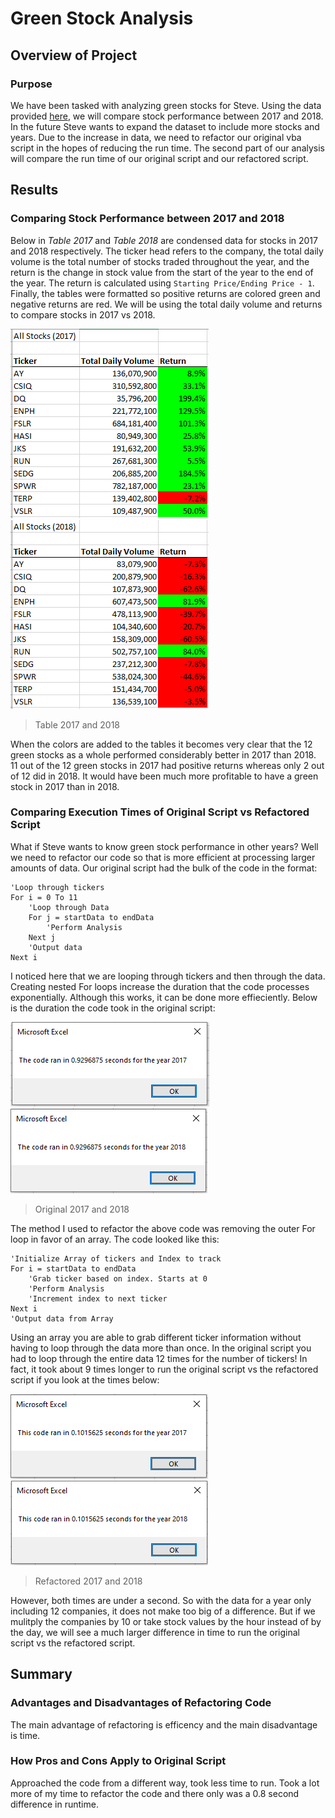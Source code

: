 # Green Stock Analysis

## Overview of Project

### Purpose

We have been tasked with analyzing green stocks for Steve. Using the data provided [here](/VBA_Challenge.xlsm), we will compare stock performance between 2017 and 2018. In the future Steve wants to expand the dataset to include more stocks and years. Due to the increase in data, we need to refactor our original vba script in the hopes of reducing the run time. The second part of our analysis will compare the run time of our original script and our refactored script.

## Results

### Comparing Stock Performance between 2017 and 2018

Below in *Table 2017* and *Table 2018* are condensed data for stocks in 2017 and 2018 respectively. The ticker head refers to the company, the total daily volume is the total number of stocks traded throughout the year, and the return is the change in stock value from the start of the year to the end of the year. The return is calculated using `Starting Price/Ending Price - 1`. Finally, the tables were formatted so positive returns are colored green and negative returns are red. We will be using the total daily volume and returns to compare stocks in 2017 vs 2018.

![](/Resources/AllStocks2017.PNG)![](/Resources/AllStocks2018.PNG)
> Table 2017 and 2018

When the colors are added to the tables it becomes very clear that the 12 green stocks as a whole performed considerably better in 2017 than 2018. 11 out of the 12 green stocks in 2017 had positive returns whereas only 2 out of 12 did in 2018. It would have been much more profitable to have a green stock in 2017 than in 2018.

### Comparing Execution Times of Original Script vs Refactored Script

What if Steve wants to know green stock performance in other years? Well we need to refactor our code so that is more efficient at processing larger amounts of data. Our original script had the bulk of the code in the format:

```
'Loop through tickers
For i = 0 To 11
    'Loop through Data
    For j = startData to endData
        'Perform Analysis
    Next j
    'Output data
Next i
```

I noticed here that we are looping through tickers and then through the data. Creating nested For loops increase the duration that the code processes exponentially. Although this works, it can be done more effieciently. Below is the duration the code took in the original script:

![](/Resources/OriginalScript2017.PNG)![](/Resources/OriginalScript2018.PNG)
> Original 2017 and 2018

The method I used to refactor the above code was removing the outer For loop in favor of an array. The code looked like this:

```
'Initialize Array of tickers and Index to track
For i = startData to endData
    'Grab ticker based on index. Starts at 0
    'Perform Analysis
    'Increment index to next ticker
Next i
'Output data from Array
```
Using an array you are able to grab different ticker information without having to loop through the data more than once. In the original script you had to loop through the entire data 12 times for the number of tickers! In fact, it took about 9 times longer to run the original script vs the refactored script if you look at the times below:

![](/Resources/VBA_Challenge_2017.PNG)![](/Resources/VBA_Challenge_2018.PNG)
> Refactored 2017 and 2018

However, both times are under a second. So with the data for a year only including 12 companies, it does not make too big of a difference. But if we mulitply the companies by 10 or take stock values by the hour instead of by the day, we will see a much larger difference in time to run the original script vs the refactored script.

## Summary

### Advantages and Disadvantages of Refactoring Code

The main advantage of refactoring is efficency and the main disadvantage is time. 

### How Pros and Cons Apply to Original Script

Approached the code from a different way, took less time to run. Took a lot more of my time to refactor the code and there only was a 0.8 second difference in runtime.

